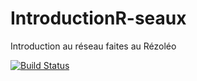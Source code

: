 # IntroductionR-seaux

Introduction au réseau faites au Rézoléo

[![Build Status](https://travis-ci.org/NBKZiman/IntroductionR-seaux.svg?branch=2017-12-12)](https://travis-ci.org/NBKZiman/IntroductionR-seaux)
